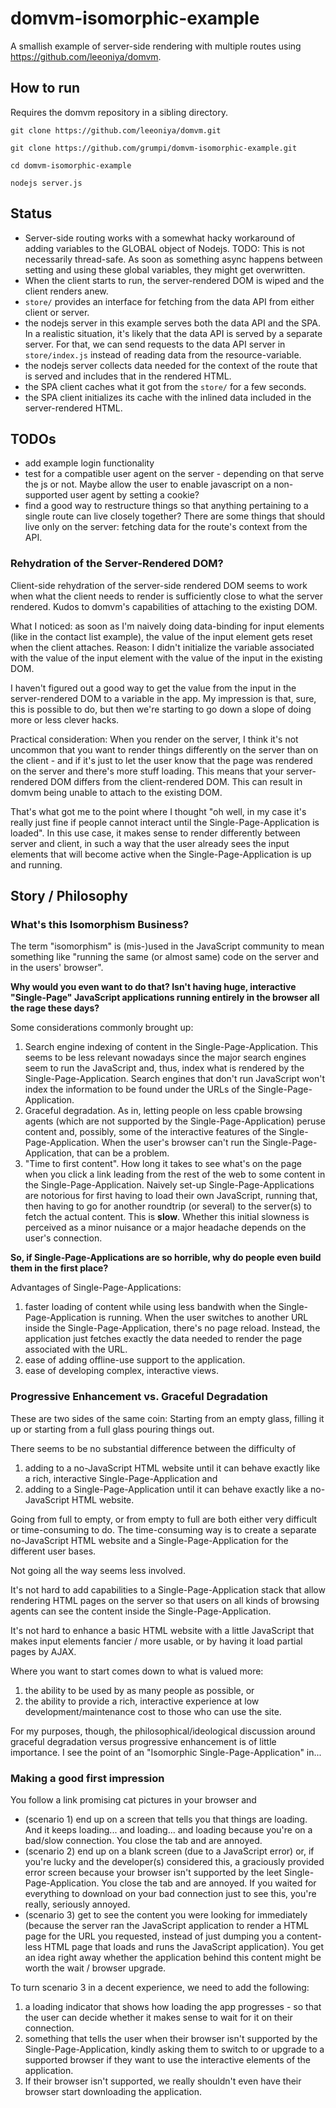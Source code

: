 # domvm-isomorphic-example
A smallish example of server-side rendering with multiple routes using https://github.com/leeoniya/domvm.

## How to run

Requires the domvm repository in a sibling directory.

`git clone https://github.com/leeoniya/domvm.git`

`git clone https://github.com/grumpi/domvm-isomorphic-example.git`

`cd domvm-isomorphic-example`

`nodejs server.js`

## Status

* Server-side routing works with a somewhat hacky workaround of adding variables to the GLOBAL object of Nodejs. TODO: This is not necessarily thread-safe. As soon as something async happens between setting and using these global variables, they might get overwritten.
* When the client starts to run, the server-rendered DOM is wiped and the client renders anew.
* `store/` provides an interface for fetching from the data API from either client or server.
* the nodejs server in this example serves both the data API and the SPA. In a realistic situation, it's likely that the data API is served by a separate server. For that, we can send requests to the data API server in `store/index.js` instead of reading data from the resource-variable.
* the nodejs server collects data needed for the context of the route that is served and includes that in the rendered HTML.
* the SPA client caches what it got from the `store/` for a few seconds.
* the SPA client initializes its cache with the inlined data included in the server-rendered HTML.

## TODOs

* add example login functionality
* test for a compatible user agent on the server - depending on that serve the js or not. Maybe allow the user to enable javascript on a non-supported user agent by setting a cookie?
* find a good way to restructure things so that anything pertaining to a single route can live closely together? There are some things that should live only on the server: fetching data for the route's context from the API.


### Rehydration of the Server-Rendered DOM?

Client-side rehydration of the server-side rendered DOM seems to work when what the client needs to render is sufficiently close to what the server rendered. Kudos to domvm's capabilities of attaching to the existing DOM.

What I noticed: as soon as I'm naively doing data-binding for input elements (like in the contact list example), the value of the input element gets reset when the client attaches. Reason: I didn't initialize the variable associated with the value of the input element with the value of the input in the existing DOM.

I haven't figured out a good way to get the value from the input in the server-rendered DOM to a variable in the app. My impression is that, sure, this is possible to do, but then we're starting to go down a slope of doing more or less clever hacks.

Practical consideration: When you render on the server, I think it's not uncommon that you want to render things differently on the server than on the client - and if it's just to let the user know that the page was rendered on the server and there's more stuff loading. This means that your server-rendered DOM differs from the client-rendered DOM. This can result in domvm being unable to attach to the existing DOM.

That's what got me to the point where I thought "oh well, in my case it's really just fine if people cannot interact until the Single-Page-Application is loaded". In this use case, it makes sense to render differently between server and client, in such a way that the user already sees the input elements that will become active when the Single-Page-Application is up and running.

## Story / Philosophy

### What's this Isomorphism Business?

The term "isomorphism" is (mis-)used in the JavaScript community to mean something like "running the same (or almost same) code on the server and in the users' browser".

**Why would you even want to do that? Isn't having huge, interactive "Single-Page" JavaScript applications running entirely in the browser all the rage these days?**

Some considerations commonly brought up:

1. Search engine indexing of content in the Single-Page-Application. This seems to be less relevant nowadays since the major search engines seem to run the JavaScript and, thus, index what is rendered by the Single-Page-Application. Search engines that don't run JavaScript won't index the information to be found under the URLs of the Single-Page-Application.
2. Graceful degradation. As in, letting people on less cpable browsing agents (which are not supported by the Single-Page-Application) peruse content and, possibly, some of the interactive features of the Single-Page-Application. When the user's browser can't run the Single-Page-Application, that can be a problem.
3. "Time to first content". How long it takes to see what's on the page when you click a link leading from the rest of the web to some content in the Single-Page-Application. Naively set-up Single-Page-Applications are notorious for first having to load their own JavaScript, running that, then having to go for another roundtrip (or several) to the server(s) to fetch the actual content. This is **slow**. Whether this initial slowness is perceived as a minor nuisance or a major headache depends on the user's connection.

**So, if Single-Page-Applications are so horrible, why do people even build them in the first place?**

Advantages of Single-Page-Applications:

1. faster loading of content while using less bandwith when the Single-Page-Application is running. When the user switches to another URL inside the Single-Page-Application, there's no page reload. Instead, the application just fetches exactly the data needed to render the page associated with the URL.
2. ease of adding offline-use support to the application.
3. ease of developing complex, interactive views.

### Progressive Enhancement vs. Graceful Degradation

These are two sides of the same coin: Starting from an empty glass, filling it up or starting from a full glass pouring things out.

There seems to be no substantial difference between the difficulty of 

1. adding to a no-JavaScript HTML website until it can behave exactly like a rich, interactive Single-Page-Application and
2. adding to a Single-Page-Application until it can behave exactly like a no-JavaScript HTML website.

Going from full to empty, or from empty to full are both either very difficult or time-consuming to do. The time-consuming way is to create a separate no-JavaScript HTML website and a Single-Page-Application for the different user bases.

Not going all the way seems less involved.

It's not hard to add capabilities to a Single-Page-Application stack that allow rendering HTML pages on the server so that users on all kinds of browsing agents can see the content inside the Single-Page-Application.

It's not hard to enhance a basic HTML website with a little JavaScript that makes input elements fancier / more usable, or by having it load partial pages by AJAX.

Where you want to start comes down to what is valued more:

1. the ability to be used by as many people as possible, or
2. the ability to provide a rich, interactive experience at low development/maintenance cost to those who can use the site.

For my purposes, though, the philosophical/ideological discussion around graceful degradation versus progressive enhancement is of little importance. I see the point of an "Isomorphic Single-Page-Application" in...

### Making a good first impression

You follow a link promising cat pictures in your browser and 
* (scenario 1) end up on a screen that tells you that things are loading. And it keeps loading... and loading... and loading because you're on a bad/slow connection. You close the tab and are annoyed.
* (scenario 2) end up on a blank screen (due to a JavaScript error) or, if you're lucky and the developer(s) considered this, a graciously provided error screen because your browser isn't supported by the leet Single-Page-Application. You close the tab and are annoyed. If you waited for everything to download on your bad connection just to see this, you're really, seriously annoyed.
* (scenario 3) get to see the content you were looking for immediately (because the server ran the JavaScript application to render a HTML page for the URL you requested, instead of just dumping you a content-less HTML page that loads and runs the JavaScript application). You get an idea right away whether the application behind this content might be worth the wait / browser upgrade.

To turn scenario 3 in a decent experience, we need to add the following:

1. a loading indicator that shows how loading the app progresses - so that the user can decide whether it makes sense to wait for it on their connection.
2. something that tells the user when their browser isn't supported by the Single-Page-Application, kindly asking them to switch to or upgrade to a supported browser if they want to use the interactive elements of the application.
3. If their browser isn't supported, we really shouldn't even have their browser start downloading the application.
